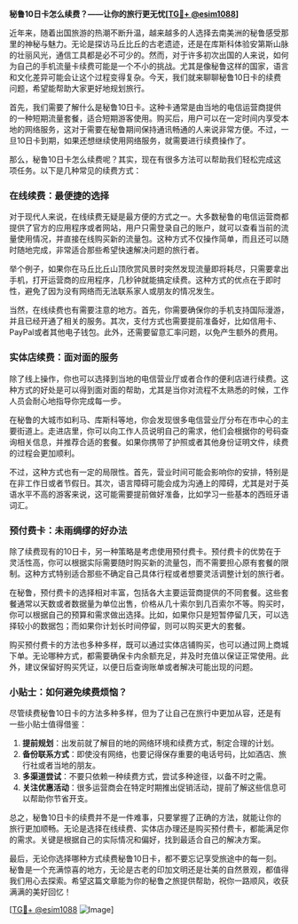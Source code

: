 **秘鲁10日卡怎么续费？——让你的旅行更无忧[[TG💪+ @esim1088](https://t.me/s/esim1088)]**

近年来，随着出国旅游的热潮不断升温，越来越多的人选择去南美洲的秘鲁感受那里的神秘与魅力。无论是探访马丘比丘的古老遗迹，还是在库斯科体验安第斯山脉的壮丽风光，通信工具都是必不可少的。然而，对于许多初次出国的人来说，如何为自己的手机流量卡续费可能是一个不小的挑战。尤其是像秘鲁这样的国家，语言和文化差异可能会让这个过程变得复杂。今天，我们就来聊聊秘鲁10日卡的续费问题，希望能帮助大家更好地规划旅行。

首先，我们需要了解什么是秘鲁10日卡。这种卡通常是由当地的电信运营商提供的一种短期流量套餐，适合短期游客使用。购买后，用户可以在一定时间内享受本地的网络服务，这对于需要在秘鲁期间保持通讯畅通的人来说非常方便。不过，一旦10日卡到期，如果还想继续使用网络服务，就需要进行续费操作了。

那么，秘鲁10日卡怎么续费呢？其实，现在有很多方法可以帮助我们轻松完成这项任务。以下是几种常见的续费方式：

### 在线续费：最便捷的选择

对于现代人来说，在线续费无疑是最方便的方式之一。大多数秘鲁的电信运营商都提供了官方的应用程序或者网站，用户只需登录自己的账户，就可以查看当前的流量使用情况，并直接在线购买新的流量包。这种方式不仅操作简单，而且还可以随时随地完成，非常适合那些希望快速解决问题的旅行者。

举个例子，如果你在马丘比丘山顶欣赏风景时突然发现流量即将耗尽，只需要拿出手机，打开运营商的应用程序，几秒钟就能搞定续费。这种方式的优点在于即时性，避免了因为没有网络而无法联系家人或朋友的情况发生。

当然，在线续费也有需要注意的地方。首先，你需要确保你的手机支持国际漫游，并且已经开通了相关的服务。其次，支付方式也需要提前准备好，比如信用卡、PayPal或者其他电子钱包。此外，还需要留意汇率问题，以免产生额外的费用。

### 实体店续费：面对面的服务

除了线上操作，你也可以选择到当地的电信营业厅或者合作的便利店进行续费。这种方式的好处是可以得到面对面的帮助，尤其是当你对流程不太熟悉的时候，工作人员会耐心地指导你完成每一步。

在秘鲁的大城市如利马、库斯科等地，你会发现很多电信营业厅分布在市中心的主要街道上。走进店里，你可以向工作人员说明自己的需求，他们会根据你的号码查询相关信息，并推荐合适的套餐。如果你携带了护照或者其他身份证明文件，续费的过程会更加顺利。

不过，这种方式也有一定的局限性。首先，营业时间可能会影响你的安排，特别是在非工作日或者节假日。其次，语言障碍可能会成为沟通上的障碍，尤其是对于英语水平不高的游客来说，这可能需要提前做好准备，比如学习一些基本的西班牙语词汇。

### 预付费卡：未雨绸缪的好办法

除了续费现有的10日卡，另一种策略是考虑使用预付费卡。预付费卡的优势在于灵活性高，你可以根据实际需要随时购买新的流量包，而不需要担心原有套餐的限制。这种方式特别适合那些不确定自己具体行程或者想要灵活调整计划的旅行者。

在秘鲁，预付费卡的选择相对丰富，包括各大主要运营商提供的不同套餐。这些套餐通常以天数或者数据量为单位出售，价格从几十索尔到几百索尔不等。购买时，你可以根据自己的预算和需求做出选择。比如，如果你只是短暂停留几天，可以选择较小的数据包；而如果你计划长时间停留，则可以购买更大的套餐。

购买预付费卡的方法也多种多样，既可以通过实体店铺购买，也可以通过网上商城下单。无论哪种方式，都需要确保卡内余额充足，并及时充值以保证正常使用。此外，建议保留好购买凭证，以便日后查询账单或者解决可能出现的问题。

### 小贴士：如何避免续费烦恼？

尽管续费秘鲁10日卡的方法多种多样，但为了让自己在旅行中更加从容，还是有一些小贴士值得借鉴：

1. **提前规划**：出发前就了解目的地的网络环境和续费方式，制定合理的计划。
2. **备份联系方式**：即使没有网络，也要记得保存重要的电话号码，比如酒店、旅行社或者当地的朋友。
3. **多渠道尝试**：不要只依赖一种续费方式，尝试多种途径，以备不时之需。
4. **关注优惠活动**：很多运营商会在特定时期推出促销活动，提前了解这些信息可以帮助你节省开支。

总之，秘鲁10日卡的续费并不是一件难事，只要掌握了正确的方法，就能让你的旅行更加顺畅。无论是选择在线续费、实体店办理还是购买预付费卡，都能满足你的需求。关键是根据自己的实际情况和偏好，找到最适合自己的解决方案。

最后，无论你选择哪种方式续费秘鲁10日卡，都不要忘记享受旅途中的每一刻。秘鲁是一个充满惊喜的地方，无论是古老的印加文明还是壮美的自然景观，都值得我们用心去探索。希望这篇文章能为你的秘鲁之旅提供帮助，祝你一路顺风，收获满满的美好回忆！

[[TG💪+ @esim1088](https://t.me/s/esim1088) ![Image](https://i.postimg.cc/4NQfJmqS/Snipaste-2025-05-13-00-14-12.png)]